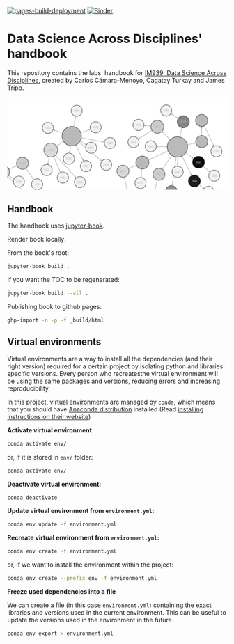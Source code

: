 [![pages-build-deployment](https://github.com/WarwickCIM/IM939_handbook/actions/workflows/pages/pages-build-deployment/badge.svg)](https://github.com/WarwickCIM/IM939_handbook/actions/workflows/pages/pages-build-deployment) [![Binder](https://mybinder.org/badge_logo.svg)](https://mybinder.org/v2/gh/WarwickCIM/IM939_handbook/main)

# Data Science Across Disciplines' handbook

This repository contains the labs' handbook for [IM939: Data Science Across Disciplines](https://cagatayturkay.github.io/data-science-across-disciplines), created by Carlos Cámara-Menoyo, Cagatay Turkay and James Tripp.

![IM939 Logo](media/IM939_logo.png)

## Handbook

The handbook uses [jupyter-book](https://jupyterbook.org/en/stable/intro.html).

Render book locally:

From the book's root:

```bash
jupyter-book build .
```

If you want the TOC to be regenerated:

```bash
jupyter-book build --all .
```

Publishing book to github pages:

```bash
ghp-import -n -p -f _build/html
```


## Virtual environments

Virtual environments are a way to install all the dependencies (and their right version) required for a certain project by isolating python and libraries' specific versions. Every person who recreatesthe virtual environment will be using the same packages and versions, reducing errors and increasing reproducibility.

In this project, virtual environments are managed by `conda`, which means that you should have [Anaconda distribution](https://www.anaconda.com) installed (Read [installing instructions on their website](https://www.anaconda.com/distribution/))

**Activate virtual environment**

```bash
conda activate env/
```

or, if  it is stored in `env/` folder:

```bash
conda activate env/
```

**Deactivate virtual environment:**

```bash
conda deactivate
```

**Update virtual environment from  `environment.yml`:**

```bash
conda env update -f environment.yml
```

**Recreate virtual environment from `environment.yml`:**

```bash
conda env create -f environment.yml
```

or, if we want to install the environment within the project:

```bash
conda env create --prefix env -f environment.yml
```

**Freeze used dependencies into a file**

We can create a file (in this case `environment.yml`) containing the exact libraries and versions used in the current environment. This can be useful to update the versions used in the environment in the future.

```bash
conda env export > environment.yml
```